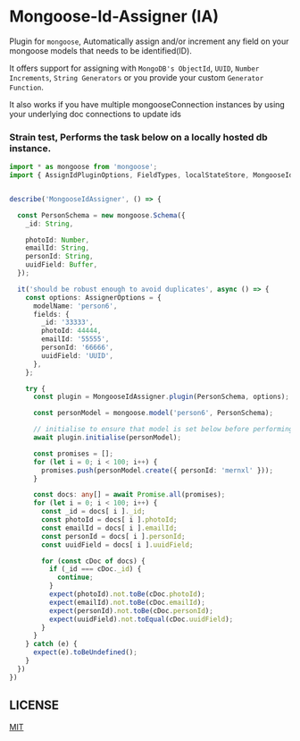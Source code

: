 # Mongoose-Id-Assigner (IA)
Plugin for `mongoose`, Automatically assign and/or increment any field on your mongoose models that needs to be identified(ID).

It offers support for assigning with `MongoDB's ObjectId`, `UUID`, `Number Increments`, `String Generators` or you provide your custom `Generator Function`.

It also works if you have multiple mongooseConnection instances by using your underlying doc connections to update ids

### Strain test, Performs the task below on a locally hosted db instance.
```typescript
import * as mongoose from 'mongoose';
import { AssignIdPluginOptions, FieldTypes, localStateStore, MongooseIdAssigner } from './src';


describe('MongooseIdAssigner', () => {

  const PersonSchema = new mongoose.Schema({
    _id: String,

    photoId: Number,
    emailId: String,
    personId: String,
    uuidField: Buffer,
  });

  it('should be robust enough to avoid duplicates', async () => {
    const options: AssignerOptions = {
      modelName: 'person6',
      fields: {
        _id: '33333',
        photoId: 44444,
        emailId: '55555',
        personId: '66666',
        uuidField: 'UUID',
      },
    };

    try {
      const plugin = MongooseIdAssigner.plugin(PersonSchema, options);

      const personModel = mongoose.model('person6', PersonSchema);

      // initialise to ensure that model is set below before performing heavy tasks
      await plugin.initialise(personModel);

      const promises = [];
      for (let i = 0; i < 100; i++) {
        promises.push(personModel.create({ personId: 'mernxl' }));
      }

      const docs: any[] = await Promise.all(promises);
      for (let i = 0; i < 100; i++) {
        const _id = docs[ i ]._id;
        const photoId = docs[ i ].photoId;
        const emailId = docs[ i ].emailId;
        const personId = docs[ i ].personId;
        const uuidField = docs[ i ].uuidField;

        for (const cDoc of docs) {
          if (_id === cDoc._id) {
            continue;
          }
          expect(photoId).not.toBe(cDoc.photoId);
          expect(emailId).not.toBe(cDoc.emailId);
          expect(personId).not.toBe(cDoc.personId);
          expect(uuidField).not.toEqual(cDoc.uuidField);
        }
      }
    } catch (e) {
      expect(e).toBeUndefined();
    }
  })
})
```

## LICENSE
[MIT](https://github.com/mernxl/mongoose-id-assigner/blob/master/LICENSE.md)

